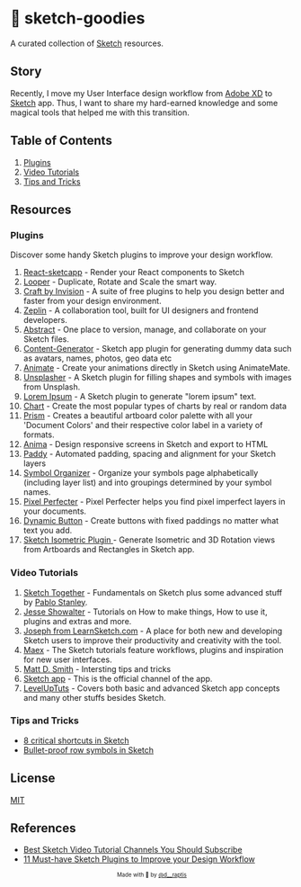 # 💎 sketch-goodies
A curated collection of [Sketch](https://www.sketchapp.com/) resources.

Story 
-----
Recently, I move my User Interface design workflow from [Adobe XD](https://www.adobe.com/gr_en/products/xd.html) to [Sketch](https://www.sketchapp.com/) app. Thus, I want to share my hard-earned knowledge and some magical tools that helped me with this transition.

Table of Contents
-----------------

1. [Plugins](#plugins)
2. [Video Tutorials](#video-tutorials)
3. [Tips and Tricks](#tips-and-tricks)

Resources
---------

### Plugins
Discover some handy Sketch plugins to improve your design workflow.

1. [React-sketcapp](http://airbnb.io/react-sketchapp/) - Render your React components to Sketch
2. [Looper](http://sureskumar.com/looper/) - Duplicate, Rotate and Scale the smart way.
3. [Craft by Invision](https://www.invisionapp.com/craft) - A suite of free plugins to help you design better and faster from your design environment.
4. [Zeplin](https://zeplin.io/) - A collaboration tool, built for UI designers and frontend developers.
5. [Abstract](https://www.goabstract.com/) - One place to version, manage, and collaborate on your Sketch files.
6. [Content-Generator](https://github.com/timuric/Content-generator-sketch-plugin) - Sketch app plugin for generating dummy data such as avatars, names, photos, geo data etc
7. [Animate](http://animatemate.com/) - Create your animations directly in Sketch using AnimateMate.
8. [Unsplasher](https://github.com/perrysmotors/sketch-unsplasher) - A Sketch plugin for filling shapes and symbols with images from Unsplash.
9. [Lorem Ipsum](https://github.com/whoisryosuke/sketch-lorem-ipsum-2017) - A Sketch plugin to generate "lorem ipsum" text.
10. [Chart](https://github.com/pavelkuligin/chart) - Create the most popular types of charts by real or random data
11. [Prism](https://github.com/ment-mx/Prism) - Creates a beautiful artboard color palette with all your 'Document Colors' and their respective color label in a variety of formats.
12. [Anima](https://animaapp.github.io/) - Design responsive screens in Sketch and export to HTML
13. [Paddy](https://github.com/DWilliames/paddy-sketch-plugin) - Automated padding, spacing and alignment for your Sketch layers
14. [Symbol Organizer](https://github.com/sonburn/symbol-organizer) - Organize your symbols page alphabetically (including layer list) and into groupings determined by your symbol names.
15. [Pixel Perfecter](https://github.com/swiadek/pixel-perfecter-sketch-plugin) - Pixel Perfecter helps you find pixel imperfect layers in your documents.
16. [Dynamic Button](https://github.com/ddwht/sketch-dynamic-button) - Create buttons with fixed paddings no matter what text you add.
17. [Sketch Isometric Plugin ](https://github.com/sureskumar/sketch-isometric?ref=fordesignrs) - Generate Isometric and 3D Rotation views from Artboards and Rectangles in Sketch app.

### Video Tutorials

1. [Sketch Together](https://www.youtube.com/playlist?list=PLWlUJU11tp4fEXI8deWhBQAHDv9R23WHB) - Fundamentals on Sketch plus some advanced stuff by [Pablo Stanley](https://www.pablostanley.com/).
2. [Jesse Showalter](https://www.youtube.com/playlist?list=PLrtjkLnNjGHuH00MTdjQGlAt6Gcm5oFDP) - Tutorials on How to make things, How to use it, plugins and extras and more.
3. [Joseph from LearnSketch.com](https://www.youtube.com/user/learnsketch) - A place for both new and developing Sketch users to improve their productivity and creativity with the tool. 
4. [Maex](https://www.youtube.com/playlist?list=PLgwNtYvZGv9Q_rH5RVWYE20dcp4_MLhX_) - The Sketch tutorials feature workflows, plugins and inspiration for new user interfaces.
5. [Matt D. Smith](https://www.youtube.com/playlist?list=PLRH-iQQ3liameZu6Do8mYJdm-zCLymXJ1) - Intersting tips and tricks
6. [Sketch app](https://www.youtube.com/channel/UC-1eTnnUmKJ8yEa1nCnAGpw) - This is the official channel of the app.
7. [LevelUpTuts](https://www.youtube.com/user/LevelUpTuts/playlists?sort=dd&shelf_id=9&view=50) - Covers both basic and advanced Sketch app concepts and many other stuffs besides Sketch.

### Tips and Tricks

- [8 critical shortcuts in Sketch](https://www.invisionapp.com/inside-design/8-critical-shortcuts-in-sketch/)
- [Bullet-proof row symbols in Sketch](https://medium.com/deliveroo-design/bullet-proof-rows-d185f7ad3a85?ref=fordesignrs)

License
-------
[MIT](https://en.wikipedia.org/wiki/MIT_License)

References
----------
- [Best Sketch Video Tutorial Channels You Should Subscribe](https://medium.com/introcept-hub/best-sketch-video-tutorial-channels-you-should-subscribe-27e007243864)
- [11 Must-have Sketch Plugins to Improve your Design Workflow](https://medium.com/sketch-app-sources/11-must-have-sketch-plugins-to-improve-your-design-workflow-a4c752e3a036)
&nbsp;

<p align="center">
<sub><sup>Made with 🤘 by <a href="https://twitter.com/d__raptis">@d__raptis</a></sup></sub>
</p>
